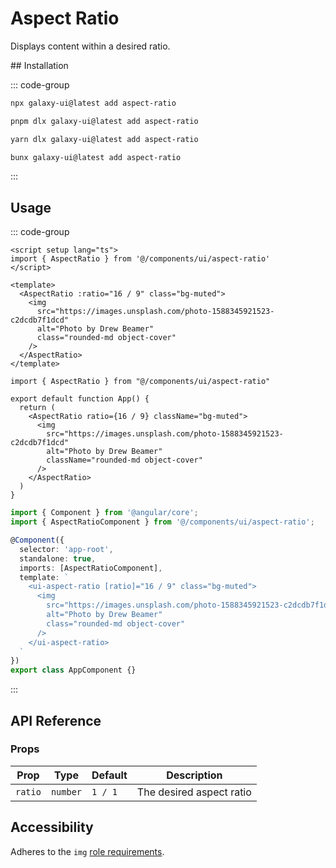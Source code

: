 # Aspect Ratio

Displays content within a desired ratio.


<ComponentPreview name="AspectRatioDemo">
  <template #preview>
    <DemoContainer>
      <AspectRatioDemo />
    </DemoContainer>
  </template>
  <template #code>

::: code-group
```vue [Vue]
<template><div>Demo</div></template>
```

```tsx [React]
export default function App() { return <div>Demo</div> }
```

```typescript [Angular]
@Component({ template: `<div>Demo</div>` })
export class DemoComponent {}
```
:::

  </template>
</ComponentPreview>
## Installation

::: code-group

```bash [npm]
npx galaxy-ui@latest add aspect-ratio
```

```bash [pnpm]
pnpm dlx galaxy-ui@latest add aspect-ratio
```

```bash [yarn]
yarn dlx galaxy-ui@latest add aspect-ratio
```

```bash [bun]
bunx galaxy-ui@latest add aspect-ratio
```

:::

## Usage

::: code-group

```vue [Vue]
<script setup lang="ts">
import { AspectRatio } from '@/components/ui/aspect-ratio'
</script>

<template>
  <AspectRatio :ratio="16 / 9" class="bg-muted">
    <img
      src="https://images.unsplash.com/photo-1588345921523-c2dcdb7f1dcd"
      alt="Photo by Drew Beamer"
      class="rounded-md object-cover"
    />
  </AspectRatio>
</template>
```

```tsx [React]
import { AspectRatio } from "@/components/ui/aspect-ratio"

export default function App() {
  return (
    <AspectRatio ratio={16 / 9} className="bg-muted">
      <img
        src="https://images.unsplash.com/photo-1588345921523-c2dcdb7f1dcd"
        alt="Photo by Drew Beamer"
        className="rounded-md object-cover"
      />
    </AspectRatio>
  )
}
```

```typescript [Angular]
import { Component } from '@angular/core';
import { AspectRatioComponent } from '@/components/ui/aspect-ratio';

@Component({
  selector: 'app-root',
  standalone: true,
  imports: [AspectRatioComponent],
  template: `
    <ui-aspect-ratio [ratio]="16 / 9" class="bg-muted">
      <img
        src="https://images.unsplash.com/photo-1588345921523-c2dcdb7f1dcd"
        alt="Photo by Drew Beamer"
        class="rounded-md object-cover"
      />
    </ui-aspect-ratio>
  `
})
export class AppComponent {}
```

:::

## API Reference

### Props

| Prop | Type | Default | Description |
|------|------|---------|-------------|
| `ratio` | `number` | `1 / 1` | The desired aspect ratio |

## Accessibility

Adheres to the `img` [role requirements](https://www.w3.org/WAI/ARIA/apg/patterns/img/).
